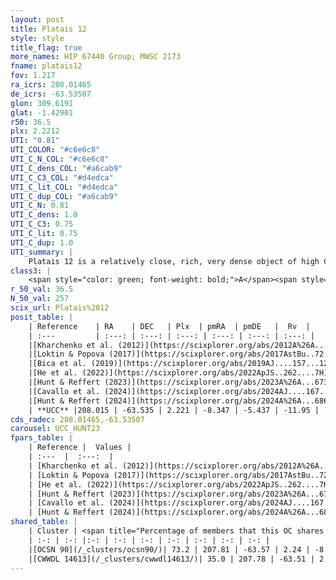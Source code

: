 ```yaml
---
layout: post
title: Platais 12
style: style
title_flag: true
more_names: HIP 67440 Group; MWSC 2173
fname: platais12
fov: 1.217
ra_icrs: 208.01465
de_icrs: -63.53507
glon: 309.6191
glat: -1.42901
r50: 36.5
plx: 2.2212
UTI: "0.81"
UTI_COLOR: "#c6e6c8"
UTI_C_N_COL: "#c6e6c8"
UTI_C_dens_COL: "#a6cab9"
UTI_C_C3_COL: "#d4edca"
UTI_C_lit_COL: "#d4edca"
UTI_C_dup_COL: "#a6cab9"
UTI_C_N: 0.81
UTI_C_dens: 1.0
UTI_C_C3: 0.75
UTI_C_lit: 0.75
UTI_C_dup: 1.0
UTI_summary: |
    Platais 12 is a relatively close, rich, very dense object of high C3 quality. It is well-studied in the literature. This object shares a significant percentage of members with 2 later reported entries.
class3: |
    <span style="color: green; font-weight: bold;">A</span><span style="color: #FFC300; font-weight: bold;">B</span>
r_50_val: 36.5
N_50_val: 257
scix_url: Platais%2012
posit_table: |
    | Reference    | RA    | DEC   | Plx  | pmRA  | pmDE   |  Rv  |
    | :---         | :---: | :---: | :---: | :---: | :---: | :---: |
    |[Kharchenko et al. (2012)](https://scixplorer.org/abs/2012A%26A...543A.156K) | 208.148 | -63.405 | -- | -8.05 | -4.62 | -- |
    |[Loktin & Popova (2017)](https://scixplorer.org/abs/2017AstBu..72..257L) | 207.93 | -63.453 | -- | -8.29 | -5.04 | -12.0 |
    |[Bica et al. (2019)](https://scixplorer.org/abs/2019AJ....157...12B) | 207.912 | -63.45 | -- | -- | -- | -- |
    |[He et al. (2022)](https://scixplorer.org/abs/2022ApJS..262....7H) | 207.406 | -63.7 | 2.236 | -8.435 | -5.365 | -- |
    |[Hunt & Reffert (2023)](https://scixplorer.org/abs/2023A%26A...673A.114H) | 207.919 | -63.454 | 2.219 | -8.31 | -5.409 | -12.249 |
    |[Cavallo et al. (2024)](https://scixplorer.org/abs/2024AJ....167...12C) | 207.421 | -63.578 | 2.224 | -- | -- | -- |
    |[Hunt & Reffert (2024)](https://scixplorer.org/abs/2024A%26A...686A..42H) | 207.919 | -63.454 | 2.219 | -8.31 | -5.409 | -12.249 |
    | **UCC** |208.015 | -63.535 | 2.221 | -8.347 | -5.437 | -11.95 | 
cds_radec: 208.01465,-63.53507
carousel: UCC_HUNT23
fpars_table: |
    | Reference |  Values |
    | :---  |  :---:  |
    | [Kharchenko et al. (2012)](https://scixplorer.org/abs/2012A%26A...543A.156K) | `e_bv=0.135, distance=491, log_age=8.4, metallicity=0.027` |
    | [Loktin & Popova (2017)](https://scixplorer.org/abs/2017AstBu..72..257L) | `E(B-V)=0.1, Dmod=8.137, logt=8.23` |
    | [He et al. (2022)](https://scixplorer.org/abs/2022ApJS..262....7H) | `A0=0.55, logAge=7.9` |
    | [Hunt & Reffert (2023)](https://scixplorer.org/abs/2023A%26A...673A.114H) | `AV50=0.233, diffAV50=0.682, MOD50=8.159, logAge50=8.168` |
    | [Cavallo et al. (2024)](https://scixplorer.org/abs/2024AJ....167...12C) | `AV50=0.71, dMod50=8.29, logAge50=7.94, [Fe/H]50=0.14` |
    | [Hunt & Reffert (2024)](https://scixplorer.org/abs/2024A%26A...686A..42H) | `MassJ=213.248` |
shared_table: |
    | Cluster | <span title="Percentage of members that this OC shares with the ones listed">%</span>   | RA   | DEC   | Plx   | pmRA  | pmDE  | Rv | UTI |
    | :-: | :-: |:-: | :-: | :-: | :-: | :-: | :-: | :-: |
    |[OCSN 90](/_clusters/ocsn90/)| 73.2 | 207.81 | -63.57 | 2.24 | -8.39 | -5.43 | -11.95 |0.02 |
    |[CWWDL 14613](/_clusters/cwwdl14613/)| 35.0 | 207.78 | -63.51 | 2.24 | -8.38 | -5.46 | -11.95 |0.0 |
---
```

